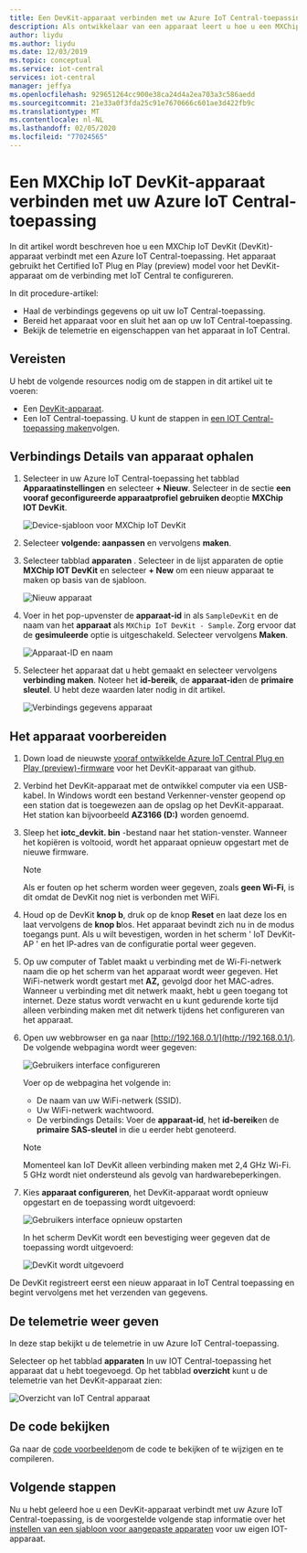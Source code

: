 ```yaml
---
title: Een DevKit-apparaat verbinden met uw Azure IoT Central-toepassing | Microsoft Docs
description: Als ontwikkelaar van een apparaat leert u hoe u een MXChip IoT DevKit-apparaat verbindt met uw Azure IoT Central-toepassing met IoT Plug en Play (preview).
author: liydu
ms.author: liydu
ms.date: 12/03/2019
ms.topic: conceptual
ms.service: iot-central
services: iot-central
manager: jeffya
ms.openlocfilehash: 929651264cc900e38ca24d4a2ea703a3c586aedd
ms.sourcegitcommit: 21e33a0f3fda25c91e7670666c601ae3d422fb9c
ms.translationtype: MT
ms.contentlocale: nl-NL
ms.lasthandoff: 02/05/2020
ms.locfileid: "77024565"
---
```

# <a name="connect-an-mxchip-iot-devkit-device-to-your-azure-iot-central-application"></a>Een MXChip IoT DevKit-apparaat verbinden met uw Azure IoT Central-toepassing

In dit artikel wordt beschreven hoe u een MXChip IoT DevKit (DevKit)-apparaat verbindt met een Azure IoT Central-toepassing. Het apparaat gebruikt het Certified IoT Plug en Play (preview) model voor het DevKit-apparaat om de verbinding met IoT Central te configureren.

In dit procedure-artikel:

- Haal de verbindings gegevens op uit uw IoT Central-toepassing.
- Bereid het apparaat voor en sluit het aan op uw IoT Central-toepassing.
- Bekijk de telemetrie en eigenschappen van het apparaat in IoT Central.

## <a name="prerequisites"></a>Vereisten

U hebt de volgende resources nodig om de stappen in dit artikel uit te voeren:

- Een [DevKit-apparaat](https://aka.ms/iot-devkit-purchase).
- Een IoT Central-toepassing. U kunt de stappen in [een IOT Central-toepassing maken](./quick-deploy-iot-central.md)volgen.

## <a name="get-device-connection-details"></a>Verbindings Details van apparaat ophalen

1. Selecteer in uw Azure IoT Central-toepassing het tabblad **Apparaatinstellingen** en selecteer **+ Nieuw**. Selecteer in de sectie **een vooraf geconfigureerde apparaatprofiel gebruiken de**optie **MXChip IOT DevKit**.

    ![Device-sjabloon voor MXChip IoT DevKit](media/howto-connect-devkit/device-template.png)

1. Selecteer **volgende: aanpassen** en vervolgens **maken**.

1. Selecteer tabblad **apparaten** . Selecteer in de lijst apparaten de optie **MXChip IOT DevKit** en selecteer **+ New** om een nieuw apparaat te maken op basis van de sjabloon.

    ![Nieuw apparaat](media/howto-connect-devkit/new-device.png)

1. Voer in het pop-upvenster de **apparaat-id** in als `SampleDevKit` en de naam van het **apparaat** als `MXChip IoT DevKit - Sample`. Zorg ervoor dat de **gesimuleerde** optie is uitgeschakeld. Selecteer vervolgens **Maken**.

    ![Apparaat-ID en naam](media/howto-connect-devkit/device-id-name.png)

1. Selecteer het apparaat dat u hebt gemaakt en selecteer vervolgens **verbinding maken**. Noteer het **id-bereik**, de **apparaat-id**en de **primaire sleutel**. U hebt deze waarden later nodig in dit artikel.

    ![Verbindings gegevens apparaat](media/howto-connect-devkit/device-connection-info.png)

## <a name="prepare-the-device"></a>Het apparaat voorbereiden

1. Down load de nieuwste [vooraf ontwikkelde Azure IoT Central Plug en Play (preview)-firmware](https://github.com/Azure-Samples/mxchip-iot-devkit-pnp/raw/master/bin/iotc_devkit.bin) voor het DevKit-apparaat van github.

1. Verbind het DevKit-apparaat met de ontwikkel computer via een USB-kabel. In Windows wordt een bestand Verkenner-venster geopend op een station dat is toegewezen aan de opslag op het DevKit-apparaat. Het station kan bijvoorbeeld **AZ3166 (D:)** worden genoemd.

1. Sleep het **iotc_devkit. bin** -bestand naar het station-venster. Wanneer het kopiëren is voltooid, wordt het apparaat opnieuw opgestart met de nieuwe firmware.

    > [!NOTE]
    > Als er fouten op het scherm worden weer gegeven, zoals **geen Wi-Fi**, is dit omdat de DevKit nog niet is verbonden met WiFi.

1. Houd op de DevKit **knop b**, druk op de knop **Reset** en laat deze los en laat vervolgens de **knop b**los. Het apparaat bevindt zich nu in de modus toegangs punt. Als u wilt bevestigen, worden in het scherm ' IoT DevKit-AP ' en het IP-adres van de configuratie portal weer gegeven.

1. Op uw computer of Tablet maakt u verbinding met de Wi-Fi-netwerk naam die op het scherm van het apparaat wordt weer gegeven. Het WiFi-netwerk wordt gestart met **AZ,** gevolgd door het MAC-adres. Wanneer u verbinding met dit netwerk maakt, hebt u geen toegang tot internet. Deze status wordt verwacht en u kunt gedurende korte tijd alleen verbinding maken met dit netwerk tijdens het configureren van het apparaat.

1. Open uw webbrowser en ga naar [http://192.168.0.1/](http://192.168.0.1/). De volgende webpagina wordt weer gegeven:

    ![Gebruikers interface configureren](media/howto-connect-devkit/config-ui.png)

    Voer op de webpagina het volgende in:

    - De naam van uw WiFi-netwerk (SSID).
    - Uw WiFi-netwerk wachtwoord.
    - De verbindings Details: Voer de **apparaat-id**, het **id-bereik**en de **primaire SAS-sleutel** in die u eerder hebt genoteerd.

    > [!NOTE]
    > Momenteel kan IoT DevKit alleen verbinding maken met 2,4 GHz Wi-Fi. 5 GHz wordt niet ondersteund als gevolg van hardwarebeperkingen.

1. Kies **apparaat configureren**, het DevKit-apparaat wordt opnieuw opgestart en de toepassing wordt uitgevoerd:

    ![Gebruikers interface opnieuw opstarten](media/howto-connect-devkit/reboot-ui.png)

    In het scherm DevKit wordt een bevestiging weer gegeven dat de toepassing wordt uitgevoerd:

    ![DevKit wordt uitgevoerd](media/howto-connect-devkit/devkit-running.png)

De DevKit registreert eerst een nieuw apparaat in IoT Central toepassing en begint vervolgens met het verzenden van gegevens.

## <a name="view-the-telemetry"></a>De telemetrie weer geven

In deze stap bekijkt u de telemetrie in uw Azure IoT Central-toepassing.

Selecteer op het tabblad **apparaten** In uw IOT Central-toepassing het apparaat dat u hebt toegevoegd. Op het tabblad **overzicht** kunt u de telemetrie van het DevKit-apparaat zien:

![Overzicht van IoT Central apparaat](media/howto-connect-devkit/mxchip-overview-page.png)

## <a name="review-the-code"></a>De code bekijken

Ga naar de [code voorbeelden](https://docs.microsoft.com/samples/azure-samples/mxchip-iot-devkit-pnp/sample/)om de code te bekijken of te wijzigen en te compileren.

## <a name="next-steps"></a>Volgende stappen

Nu u hebt geleerd hoe u een DevKit-apparaat verbindt met uw Azure IoT Central-toepassing, is de voorgestelde volgende stap informatie over het [instellen van een sjabloon voor aangepaste apparaten](./howto-set-up-template.md) voor uw eigen IOT-apparaat.
